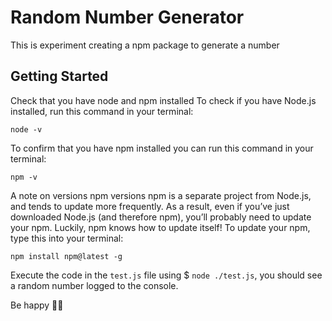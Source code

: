 # Random Number Generator

This is experiment creating a npm package to generate a number

## Getting Started

Check that you have node and npm installed
To check if you have Node.js installed, run this command in your terminal:

```
node -v
```
To confirm that you have npm installed you can run this command in your terminal:
```
npm -v
```
A note on versions
npm versions
npm is a separate project from Node.js, and tends to update more frequently. As a result, even if you’ve just downloaded Node.js (and therefore npm), you’ll probably need to update your npm. Luckily, npm knows how to update itself! To update your npm, type this into your terminal:
```
npm install npm@latest -g
```
Execute the code in the ```test.js``` file using $ ```node ./test.js```, you should see a random number logged to the console.

Be happy 🥳👻
